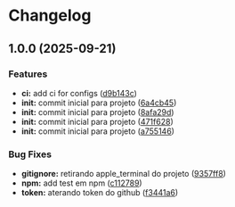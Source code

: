 # Changelog

## 1.0.0 (2025-09-21)


### Features

* **ci:** add ci for configs ([d9b143c](https://github.com/arapucajs/eslint-config/commit/d9b143cac3b8d593ad7e9791c2028fb44c4f0010))
* **init:** commit inicial para projeto ([6a4cb45](https://github.com/arapucajs/eslint-config/commit/6a4cb454e8e87fa8cab3e806f2cd4fd133ce0003))
* **init:** commit inicial para projeto ([8afa29d](https://github.com/arapucajs/eslint-config/commit/8afa29da9566b86971f17a9dcdfed1afa1c90d65))
* **init:** commit inicial para projeto ([471f628](https://github.com/arapucajs/eslint-config/commit/471f6287fe8a027b25c692bc5b25b0319348b6e8))
* **init:** commit inicial para projeto ([a755146](https://github.com/arapucajs/eslint-config/commit/a75514682b57cc2d53bf155c7798e8c16d3a396d))


### Bug Fixes

* **gitignore:** retirando apple_terminal do projeto ([9357ff8](https://github.com/arapucajs/eslint-config/commit/9357ff87fec94f4ed261773f5157796707b5dfc5))
* **npm:** add test em npm ([c112789](https://github.com/arapucajs/eslint-config/commit/c11278919ab66fb56d13a8231a73b0420c868cea))
* **token:** aterando token do github ([f3441a6](https://github.com/arapucajs/eslint-config/commit/f3441a60ee9c5170b332a2506ec1bd8eb6f26235))
